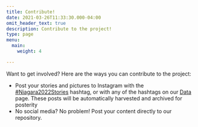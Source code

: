 ```yaml
---
title: Contribute!
date: 2021-03-26T11:33:30.000-04:00
omit_header_text: true
description: Contribute to the project!
type: page
menu:
  main:
    weight: 4

---
```

Want to get involved?  Here are the ways you can contribute to the project:
* Post your stories and pictures to Instagram with the [#Niagara2022Stories](https://instagram.com/explore/tags/niagara2022stories) hashtag, or with any of the hashtags on our [Data](/data) page.  These posts will be automatically harvested and archived for posterity
* No social media?  No problem!  Post your content directly to our repository.